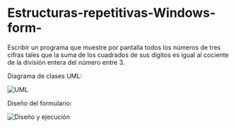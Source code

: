 # Estructuras-repetitivas-Windows-form-

Escribir un programa que muestre por pantalla todos los números de tres cifras tales que la suma de los cuadrados de sus dígitos es igual al cociente de la división entera del número entre 3.

Diagrama de clases UML:

![UML](https://user-images.githubusercontent.com/74581066/172197561-d4898c41-987f-4e3d-b1c4-507b3e9a7070.png)

Diseño del formulario:

![Diseño y ejecución](https://user-images.githubusercontent.com/74581066/172197690-9757fa02-d84c-4bf1-9f15-c99b2fafbe27.png)
